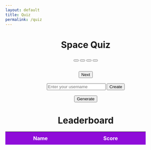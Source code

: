 ```yaml
---
layout: default
title: Quiz
permalink: /quiz
---
```

<style>
    .selected {
        background-color: rgb(12, 141, 243);
    }
    
    #header {
        margin: 0 auto;
    }

    #header th {
        background-color: #8F0CD9;
        color: #fff;
        padding: 10px;
        width: 200px;
        text-align: center;
    }

    #header td {
        padding: 8px;
        text-align: center;
        border: 1px solid #ccc;
    }
</style>
<html>
<head>
        <title>Space Quiz</title>
    <link rel="stylesheet" type="text/css" href="style.css">
</head>
<body>
    <h1><center>Space Quiz</center></h1>
    <div id="quiz-container">
        <div id="question-container"><center>
            <p id="question-text"></p>
        </center></div>
        <div id="answers-container"><center>
            <button class="answer-btn" id="answerA"></button>
            <button class="answer-btn" id="answerB"></button>
            <button class="answer-btn" id="answerC"></button>
            <button class="answer-btn" id="answerD"></button>
        </center></div>
    </div>
    <center><p id="score-display"></p></center>
    <br>
    <center>
        <button id="next-btn">Next</button>
    </center>
    <br>
    <div id="username-input"><center>
        <input type="text" id="username" placeholder="Enter your username">
        <button id="create-btn">Create</button>
        </center></div>
    <br>
    <center><button id="generate-btn">Generate</button></center>
    <h1><center>Leaderboard</center></h1>
    <table id="header" style="margin: 0 auto;">
        <thead>
        <tr>
            <th>Name</th>
            <th>Score</th>
        </tr>
        </thead>
        <tbody id="leaderboard">
        </tbody>
    </table>
    <script src="https://code.jquery.com/jquery-3.6.0.min.js"></script>
    <script>
        const apiUrl = "http://localhost:8027/api/quiz/";
        const options = {
            method: 'GET',
            mode: 'cors',
            cache: 'default',
            credentials: 'same-origin',
            headers: {
                'Content-Type': 'application/json'
            }
        };
        let score = 0;
        let questions = [];
        let currentQuestionIndex = 0;
        let correctAnswers = [];
        const questionContainer = document.getElementById("question-text");
        const answerButtons = document.querySelectorAll(".answer-btn");
        const nextButton = document.getElementById("next-btn");
        const usernameInput = document.getElementById("username");
        const createButton = document.getElementById("create-btn");
        const generateButton = document.getElementById("generate-btn");
        const leaderboardTable = document.getElementById("leaderboard");
        function loadQuestion(questionIndex) {
            nextButton.disabled = true;
            answerButtons.forEach(button => button.classList.remove("selected"));
            const question = questions[questionIndex];
            questionContainer.textContent = question.question;
            answerButtons.forEach((button, index) => {
                button.textContent = String.fromCharCode(65 + index) + ". " + question.choices[index];
            });
        }
        function handleAnswerClick(event) {
            nextButton.disabled = false;
            let temp;
            answerButtons.forEach(button => button.classList.remove("selected"));
            event.target.classList.add("selected");
            answerButtons.forEach((button, index) => {
                const choice = String.fromCharCode(65 + index).toLowerCase();
                if (event.target === button) {
                    temp = choice;
                }
            });
            const answerChoice = temp
            const currentCorrectAnswer = correctAnswers[currentQuestionIndex];
            if (answerChoice === currentCorrectAnswer) {
                score += 10;
            }
        }
        function updateScoreDisplay() {
            const scoreDisplay = document.getElementById("score-display");
            scoreDisplay.textContent = "Your score is " + score + "/50!";
        }
        function error(err) {
            console.error(err);
        }
        fetch(apiUrl, options)
            .then(response => {
                if (response.status !== 200) {
                    error('GET API response failure: ' + response.status);
                    return;
                }
                response.json().then(data => {
                    const questionData = data.slice(0, 5);
                    const answerChoices = data.slice(5, 10);
                    questions = questionData.map((question, index) => ({
                        question: question,
                        choices: answerChoices[index].split(', '),
                    }));
                    correctAnswers = answerChoices.map(choice => choice.charAt(choice.length - 1));
                    loadQuestion(currentQuestionIndex);
                });
            })
            .catch(err => {
                error(err + ": " + apiUrl);
            });
        answerButtons.forEach(button => {
            button.addEventListener("click", handleAnswerClick);
        });
        nextButton.addEventListener("click", () => {
            currentQuestionIndex++;
            if (currentQuestionIndex < questions.length) {
                loadQuestion(currentQuestionIndex);
            } else {
                questionContainer.textContent = "Quiz completed!";
                updateScoreDisplay();
                answerButtons.forEach(button => button.style.display = "none");
                nextButton.style.display = "none";
            }
        });
        createButton.addEventListener("click", () => {
            const username = usernameInput.value;
            const postData = {
                leaders: username,
                score: score,
            };
            fetch(`http://localhost:8027/api/quizleaders/post/${username}/${score}`, {
                    method: 'POST',
                    headers: {
                        'Content-Type': 'application/json',
                        'Authorization': 'Bearer my-token'
                    },
                    body: JSON.stringify(postData)
            })
            .then(response => response.json())
            .then(data => {
                //
            })
            .catch(error => {
                console.error("Error: " + error);
            });
        });
        generateButton.addEventListener("click", () => {
            fetch("http://localhost:8027/api/quizleaders/")
            .then(response => response.json())
            .then(data => {
                leaderboardTable.innerHTML = ""; // Clear previous data
                data.forEach(item => {
                    const row = leaderboardTable.insertRow(-1);
                    const cell1 = row.insertCell(0);
                    const cell2 = row.insertCell(1);
                    cell1.innerHTML = item.leaders;
                    cell2.innerHTML = item.score;
                });
            })
            .catch(error => {
                console.error("Error:", error);
            });
        });
    </script>
</body>
</html>
